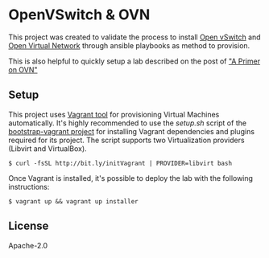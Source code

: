 # OpenVSwitch & OVN

This project was created to validate the process to install
[Open vSwitch][1] and [Open Virtual Network][2] through ansible
playbooks as method to provision.

This is also helpful to quickly setup a lab described on the post of
["A Primer on OVN"][3]

## Setup

This project uses [Vagrant tool][4] for provisioning Virtual Machines
automatically. It's highly recommended to use the  *setup.sh* script
of the [bootstrap-vagrant project][5] for installing Vagrant
dependencies and plugins required for its project. The script
supports two Virtualization providers (Libvirt and VirtualBox).

    $ curl -fsSL http://bit.ly/initVagrant | PROVIDER=libvirt bash

Once Vagrant is installed, it's possible to deploy the lab with the
following instructions:

    $ vagrant up && vagrant up installer

## License

Apache-2.0

[1]: http://docs.openvswitch.org/en/latest/topics/#ovs
[2]: http://docs.openvswitch.org/en/latest/topics/#ovn
[3]: http://blog.spinhirne.com/2016/09/a-primer-on-ovn.html
[4]: https://www.vagrantup.com/
[5]: https://github.com/electrocucaracha/bootstrap-vagrant
